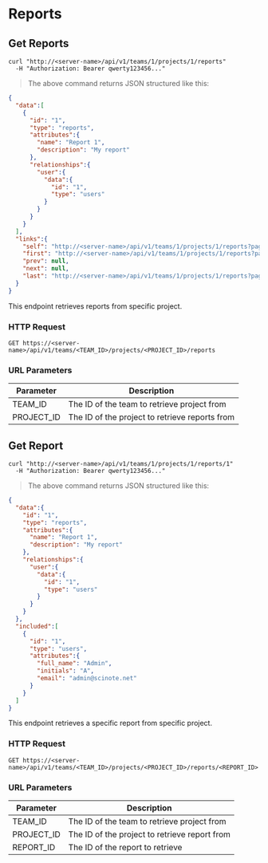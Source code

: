 # Reports

## Get Reports

```shell
curl "http://<server-name>/api/v1/teams/1/projects/1/reports"
  -H "Authorization: Bearer qwerty123456..."
```

> The above command returns JSON structured like this:

```json
{
  "data":[
    {
      "id": "1",
      "type": "reports",
      "attributes":{
        "name": "Report 1",
        "description": "My report"
      },
      "relationships":{
        "user":{
          "data":{
            "id": "1",
            "type": "users"
          }
        }
      }
    }
  ],
  "links":{
    "self": "http://<server-name>/api/v1/teams/1/projects/1/reports?page%5Bnumber%5D=1&page%5Bsize%5D=10",
    "first": "http://<server-name>/api/v1/teams/1/projects/1/reports?page%5Bnumber%5D=1&page%5Bsize%5D=10",
    "prev": null,
    "next": null,
    "last": "http://<server-name>/api/v1/teams/1/projects/1/reports?page%5Bnumber%5D=1&page%5Bsize%5D=10"
  }
}
```

This endpoint retrieves reports from specific project.

### HTTP Request

`GET https://<server-name>/api/v1/teams/<TEAM_ID>/projects/<PROJECT_ID>/reports`

### URL Parameters

Parameter | Description
--------- | -----------
TEAM_ID | The ID of the team to retrieve project from
PROJECT_ID | The ID of the project to retrieve reports from

## Get Report

```shell
curl "http://<server-name>/api/v1/teams/1/projects/1/reports/1"
  -H "Authorization: Bearer qwerty123456..."
```

> The above command returns JSON structured like this:

```json
{
  "data":{
    "id": "1",
    "type": "reports",
    "attributes":{
      "name": "Report 1",
      "description": "My report"
    },
    "relationships":{
      "user":{
        "data":{
          "id": "1",
          "type": "users"
        }
      }
    }
  },
  "included":[
    {
      "id": "1",
      "type": "users",
      "attributes":{
        "full_name": "Admin",
        "initials": "A",
        "email": "admin@scinote.net"
      }
    }
  ]
}
```

This endpoint retrieves a specific report from specific project.

### HTTP Request

`GET https://<server-name>/api/v1/teams/<TEAM_ID>/projects/<PROJECT_ID>/reports/<REPORT_ID>`

### URL Parameters

Parameter | Description
--------- | -----------
TEAM_ID | The ID of the team to retrieve project from
PROJECT_ID | The ID of the project to retrieve report from
REPORT_ID | The ID of the report to retrieve
